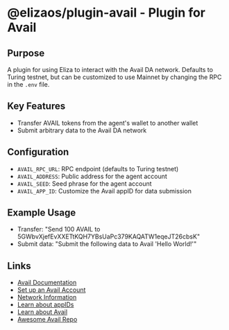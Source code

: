 # @elizaos/plugin-avail - Plugin for Avail

## Purpose
A plugin for using Eliza to interact with the Avail DA network. Defaults to Turing testnet, but can be customized to use Mainnet by changing the RPC in the `.env` file.

## Key Features
- Transfer AVAIL tokens from the agent's wallet to another wallet
- Submit arbitrary data to the Avail DA network

## Configuration
- `AVAIL_RPC_URL`: RPC endpoint (defaults to Turing testnet)
- `AVAIL_ADDRESS`: Public address for the agent account
- `AVAIL_SEED`: Seed phrase for the agent account
- `AVAIL_APP_ID`: Customize the Avail appID for data submission

## Example Usage
- Transfer: "Send 100 AVAIL to 5GWbvXjefEvXXETtKQH7YBsUaPc379KAQATW1eqeJT26cbsK"
- Submit data: "Submit the following data to Avail 'Hello World!'"

## Links
- [Avail Documentation](https://docs.availproject.org/)
- [Set up an Avail Account](https://docs.availproject.org/user-guides/accounts#seed-phrases)
- [Network Information](https://docs.availproject.org/docs/networks)
- [Learn about appIDs](https://docs.availproject.org/docs/build-with-avail/interact-with-avail-da/app-id)
- [Learn about Avail](https://www.availproject.org/)
- [Awesome Avail Repo](https://github.com/availproject/awesome-avail)
